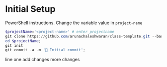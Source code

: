 # Initial Setup
PowerShell instructions. Change the variable value in `project-name`
```ps1
$projectName='<project-name>' # enter projectname
git clone https://github.com/arunachaleshwaran/class-template.git --bare $projectName;
cd $projectName;
git init
git commit -a -m '🎉 Initial commit';
```
line one
add changes
more changes